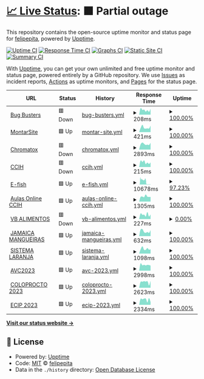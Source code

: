 # [📈 Live Status](https://felipepita.github.io/upptime): <!--live status--> **🟧 Partial outage**

This repository contains the open-source uptime monitor and status page for [felipepita](https://felipepita.github.io/upptime), powered by [Upptime](https://github.com/upptime/upptime).

[![Uptime CI](https://github.com/koj-co/upptime/workflows/Uptime%20CI/badge.svg)](https://github.com/koj-co/upptime/actions?query=workflow%3A%22Uptime+CI%22)
[![Response Time CI](https://github.com/koj-co/upptime/workflows/Response%20Time%20CI/badge.svg)](https://github.com/koj-co/upptime/actions?query=workflow%3A%22Response+Time+CI%22)
[![Graphs CI](https://github.com/koj-co/upptime/workflows/Graphs%20CI/badge.svg)](https://github.com/koj-co/upptime/actions?query=workflow%3A%22Graphs+CI%22)
[![Static Site CI](https://github.com/koj-co/upptime/workflows/Static%20Site%20CI/badge.svg)](https://github.com/koj-co/upptime/actions?query=workflow%3A%22Static+Site+CI%22)
[![Summary CI](https://github.com/koj-co/upptime/workflows/Summary%20CI/badge.svg)](https://github.com/koj-co/upptime/actions?query=workflow%3A%22Summary+CI%22)

With [Upptime](https://upptime.js.org), you can get your own unlimited and free uptime monitor and status page, powered entirely by a GitHub repository. We use [Issues](https://github.com/felipepita/upptime/issues) as incident reports, [Actions](https://github.com/felipepita/upptime/actions) as uptime monitors, and [Pages](https://felipepita.github.io/upptime) for the status page.

<!--start: status pages-->
<!-- This summary is generated by Upptime (https://github.com/upptime/upptime) -->
<!-- Do not edit this manually, your changes will be overwritten -->
<!-- prettier-ignore -->
| URL | Status | History | Response Time | Uptime |
| --- | ------ | ------- | ------------- | ------ |
| <img alt="" src="https://icons.duckduckgo.com/ip3/bugbusters.com.br.ico" height="13"> [Bug Busters](https://bugbusters.com.br) | 🟥 Down | [bug-busters.yml](https://github.com/felipepita/upptime/commits/HEAD/history/bug-busters.yml) | <details><summary><img alt="Response time graph" src="./graphs/bug-busters/response-time-week.png" height="20"> 208ms</summary><br><a href="https://felipepita.github.io/upptime/history/bug-busters"><img alt="Response time 352" src="https://img.shields.io/endpoint?url=https%3A%2F%2Fraw.githubusercontent.com%2Ffelipepita%2Fupptime%2FHEAD%2Fapi%2Fbug-busters%2Fresponse-time.json"></a><br><a href="https://felipepita.github.io/upptime/history/bug-busters"><img alt="24-hour response time 257" src="https://img.shields.io/endpoint?url=https%3A%2F%2Fraw.githubusercontent.com%2Ffelipepita%2Fupptime%2FHEAD%2Fapi%2Fbug-busters%2Fresponse-time-day.json"></a><br><a href="https://felipepita.github.io/upptime/history/bug-busters"><img alt="7-day response time 208" src="https://img.shields.io/endpoint?url=https%3A%2F%2Fraw.githubusercontent.com%2Ffelipepita%2Fupptime%2FHEAD%2Fapi%2Fbug-busters%2Fresponse-time-week.json"></a><br><a href="https://felipepita.github.io/upptime/history/bug-busters"><img alt="30-day response time 195" src="https://img.shields.io/endpoint?url=https%3A%2F%2Fraw.githubusercontent.com%2Ffelipepita%2Fupptime%2FHEAD%2Fapi%2Fbug-busters%2Fresponse-time-month.json"></a><br><a href="https://felipepita.github.io/upptime/history/bug-busters"><img alt="1-year response time 189" src="https://img.shields.io/endpoint?url=https%3A%2F%2Fraw.githubusercontent.com%2Ffelipepita%2Fupptime%2FHEAD%2Fapi%2Fbug-busters%2Fresponse-time-year.json"></a></details> | <details><summary><a href="https://felipepita.github.io/upptime/history/bug-busters">100.00%</a></summary><a href="https://felipepita.github.io/upptime/history/bug-busters"><img alt="All-time uptime 82.77%" src="https://img.shields.io/endpoint?url=https%3A%2F%2Fraw.githubusercontent.com%2Ffelipepita%2Fupptime%2FHEAD%2Fapi%2Fbug-busters%2Fuptime.json"></a><br><a href="https://felipepita.github.io/upptime/history/bug-busters"><img alt="24-hour uptime 100.00%" src="https://img.shields.io/endpoint?url=https%3A%2F%2Fraw.githubusercontent.com%2Ffelipepita%2Fupptime%2FHEAD%2Fapi%2Fbug-busters%2Fuptime-day.json"></a><br><a href="https://felipepita.github.io/upptime/history/bug-busters"><img alt="7-day uptime 100.00%" src="https://img.shields.io/endpoint?url=https%3A%2F%2Fraw.githubusercontent.com%2Ffelipepita%2Fupptime%2FHEAD%2Fapi%2Fbug-busters%2Fuptime-week.json"></a><br><a href="https://felipepita.github.io/upptime/history/bug-busters"><img alt="30-day uptime 100.00%" src="https://img.shields.io/endpoint?url=https%3A%2F%2Fraw.githubusercontent.com%2Ffelipepita%2Fupptime%2FHEAD%2Fapi%2Fbug-busters%2Fuptime-month.json"></a><br><a href="https://felipepita.github.io/upptime/history/bug-busters"><img alt="1-year uptime 89.46%" src="https://img.shields.io/endpoint?url=https%3A%2F%2Fraw.githubusercontent.com%2Ffelipepita%2Fupptime%2FHEAD%2Fapi%2Fbug-busters%2Fuptime-year.json"></a></details>
| <img alt="" src="https://icons.duckduckgo.com/ip3/montarsite.com.br.ico" height="13"> [MontarSite](https://montarsite.com.br) | 🟩 Up | [montar-site.yml](https://github.com/felipepita/upptime/commits/HEAD/history/montar-site.yml) | <details><summary><img alt="Response time graph" src="./graphs/montar-site/response-time-week.png" height="20"> 421ms</summary><br><a href="https://felipepita.github.io/upptime/history/montar-site"><img alt="Response time 421" src="https://img.shields.io/endpoint?url=https%3A%2F%2Fraw.githubusercontent.com%2Ffelipepita%2Fupptime%2FHEAD%2Fapi%2Fmontar-site%2Fresponse-time.json"></a><br><a href="https://felipepita.github.io/upptime/history/montar-site"><img alt="24-hour response time 580" src="https://img.shields.io/endpoint?url=https%3A%2F%2Fraw.githubusercontent.com%2Ffelipepita%2Fupptime%2FHEAD%2Fapi%2Fmontar-site%2Fresponse-time-day.json"></a><br><a href="https://felipepita.github.io/upptime/history/montar-site"><img alt="7-day response time 421" src="https://img.shields.io/endpoint?url=https%3A%2F%2Fraw.githubusercontent.com%2Ffelipepita%2Fupptime%2FHEAD%2Fapi%2Fmontar-site%2Fresponse-time-week.json"></a><br><a href="https://felipepita.github.io/upptime/history/montar-site"><img alt="30-day response time 413" src="https://img.shields.io/endpoint?url=https%3A%2F%2Fraw.githubusercontent.com%2Ffelipepita%2Fupptime%2FHEAD%2Fapi%2Fmontar-site%2Fresponse-time-month.json"></a><br><a href="https://felipepita.github.io/upptime/history/montar-site"><img alt="1-year response time 433" src="https://img.shields.io/endpoint?url=https%3A%2F%2Fraw.githubusercontent.com%2Ffelipepita%2Fupptime%2FHEAD%2Fapi%2Fmontar-site%2Fresponse-time-year.json"></a></details> | <details><summary><a href="https://felipepita.github.io/upptime/history/montar-site">100.00%</a></summary><a href="https://felipepita.github.io/upptime/history/montar-site"><img alt="All-time uptime 99.99%" src="https://img.shields.io/endpoint?url=https%3A%2F%2Fraw.githubusercontent.com%2Ffelipepita%2Fupptime%2FHEAD%2Fapi%2Fmontar-site%2Fuptime.json"></a><br><a href="https://felipepita.github.io/upptime/history/montar-site"><img alt="24-hour uptime 100.00%" src="https://img.shields.io/endpoint?url=https%3A%2F%2Fraw.githubusercontent.com%2Ffelipepita%2Fupptime%2FHEAD%2Fapi%2Fmontar-site%2Fuptime-day.json"></a><br><a href="https://felipepita.github.io/upptime/history/montar-site"><img alt="7-day uptime 100.00%" src="https://img.shields.io/endpoint?url=https%3A%2F%2Fraw.githubusercontent.com%2Ffelipepita%2Fupptime%2FHEAD%2Fapi%2Fmontar-site%2Fuptime-week.json"></a><br><a href="https://felipepita.github.io/upptime/history/montar-site"><img alt="30-day uptime 99.95%" src="https://img.shields.io/endpoint?url=https%3A%2F%2Fraw.githubusercontent.com%2Ffelipepita%2Fupptime%2FHEAD%2Fapi%2Fmontar-site%2Fuptime-month.json"></a><br><a href="https://felipepita.github.io/upptime/history/montar-site"><img alt="1-year uptime 99.99%" src="https://img.shields.io/endpoint?url=https%3A%2F%2Fraw.githubusercontent.com%2Ffelipepita%2Fupptime%2FHEAD%2Fapi%2Fmontar-site%2Fuptime-year.json"></a></details>
| <img alt="" src="https://icons.duckduckgo.com/ip3/chromatox.com.br.ico" height="13"> [Chromatox](https://chromatox.com.br) | 🟥 Down | [chromatox.yml](https://github.com/felipepita/upptime/commits/HEAD/history/chromatox.yml) | <details><summary><img alt="Response time graph" src="./graphs/chromatox/response-time-week.png" height="20"> 2893ms</summary><br><a href="https://felipepita.github.io/upptime/history/chromatox"><img alt="Response time 2761" src="https://img.shields.io/endpoint?url=https%3A%2F%2Fraw.githubusercontent.com%2Ffelipepita%2Fupptime%2FHEAD%2Fapi%2Fchromatox%2Fresponse-time.json"></a><br><a href="https://felipepita.github.io/upptime/history/chromatox"><img alt="24-hour response time 3480" src="https://img.shields.io/endpoint?url=https%3A%2F%2Fraw.githubusercontent.com%2Ffelipepita%2Fupptime%2FHEAD%2Fapi%2Fchromatox%2Fresponse-time-day.json"></a><br><a href="https://felipepita.github.io/upptime/history/chromatox"><img alt="7-day response time 2893" src="https://img.shields.io/endpoint?url=https%3A%2F%2Fraw.githubusercontent.com%2Ffelipepita%2Fupptime%2FHEAD%2Fapi%2Fchromatox%2Fresponse-time-week.json"></a><br><a href="https://felipepita.github.io/upptime/history/chromatox"><img alt="30-day response time 2890" src="https://img.shields.io/endpoint?url=https%3A%2F%2Fraw.githubusercontent.com%2Ffelipepita%2Fupptime%2FHEAD%2Fapi%2Fchromatox%2Fresponse-time-month.json"></a><br><a href="https://felipepita.github.io/upptime/history/chromatox"><img alt="1-year response time 2819" src="https://img.shields.io/endpoint?url=https%3A%2F%2Fraw.githubusercontent.com%2Ffelipepita%2Fupptime%2FHEAD%2Fapi%2Fchromatox%2Fresponse-time-year.json"></a></details> | <details><summary><a href="https://felipepita.github.io/upptime/history/chromatox">100.00%</a></summary><a href="https://felipepita.github.io/upptime/history/chromatox"><img alt="All-time uptime 99.76%" src="https://img.shields.io/endpoint?url=https%3A%2F%2Fraw.githubusercontent.com%2Ffelipepita%2Fupptime%2FHEAD%2Fapi%2Fchromatox%2Fuptime.json"></a><br><a href="https://felipepita.github.io/upptime/history/chromatox"><img alt="24-hour uptime 99.97%" src="https://img.shields.io/endpoint?url=https%3A%2F%2Fraw.githubusercontent.com%2Ffelipepita%2Fupptime%2FHEAD%2Fapi%2Fchromatox%2Fuptime-day.json"></a><br><a href="https://felipepita.github.io/upptime/history/chromatox"><img alt="7-day uptime 100.00%" src="https://img.shields.io/endpoint?url=https%3A%2F%2Fraw.githubusercontent.com%2Ffelipepita%2Fupptime%2FHEAD%2Fapi%2Fchromatox%2Fuptime-week.json"></a><br><a href="https://felipepita.github.io/upptime/history/chromatox"><img alt="30-day uptime 95.39%" src="https://img.shields.io/endpoint?url=https%3A%2F%2Fraw.githubusercontent.com%2Ffelipepita%2Fupptime%2FHEAD%2Fapi%2Fchromatox%2Fuptime-month.json"></a><br><a href="https://felipepita.github.io/upptime/history/chromatox"><img alt="1-year uptime 99.49%" src="https://img.shields.io/endpoint?url=https%3A%2F%2Fraw.githubusercontent.com%2Ffelipepita%2Fupptime%2FHEAD%2Fapi%2Fchromatox%2Fuptime-year.json"></a></details>
| <img alt="" src="https://icons.duckduckgo.com/ip3/ccih.med.br.ico" height="13"> [CCIH](https://ccih.med.br) | 🟥 Down | [ccih.yml](https://github.com/felipepita/upptime/commits/HEAD/history/ccih.yml) | <details><summary><img alt="Response time graph" src="./graphs/ccih/response-time-week.png" height="20"> 215ms</summary><br><a href="https://felipepita.github.io/upptime/history/ccih"><img alt="Response time 302" src="https://img.shields.io/endpoint?url=https%3A%2F%2Fraw.githubusercontent.com%2Ffelipepita%2Fupptime%2FHEAD%2Fapi%2Fccih%2Fresponse-time.json"></a><br><a href="https://felipepita.github.io/upptime/history/ccih"><img alt="24-hour response time 207" src="https://img.shields.io/endpoint?url=https%3A%2F%2Fraw.githubusercontent.com%2Ffelipepita%2Fupptime%2FHEAD%2Fapi%2Fccih%2Fresponse-time-day.json"></a><br><a href="https://felipepita.github.io/upptime/history/ccih"><img alt="7-day response time 215" src="https://img.shields.io/endpoint?url=https%3A%2F%2Fraw.githubusercontent.com%2Ffelipepita%2Fupptime%2FHEAD%2Fapi%2Fccih%2Fresponse-time-week.json"></a><br><a href="https://felipepita.github.io/upptime/history/ccih"><img alt="30-day response time 198" src="https://img.shields.io/endpoint?url=https%3A%2F%2Fraw.githubusercontent.com%2Ffelipepita%2Fupptime%2FHEAD%2Fapi%2Fccih%2Fresponse-time-month.json"></a><br><a href="https://felipepita.github.io/upptime/history/ccih"><img alt="1-year response time 192" src="https://img.shields.io/endpoint?url=https%3A%2F%2Fraw.githubusercontent.com%2Ffelipepita%2Fupptime%2FHEAD%2Fapi%2Fccih%2Fresponse-time-year.json"></a></details> | <details><summary><a href="https://felipepita.github.io/upptime/history/ccih">100.00%</a></summary><a href="https://felipepita.github.io/upptime/history/ccih"><img alt="All-time uptime 84.20%" src="https://img.shields.io/endpoint?url=https%3A%2F%2Fraw.githubusercontent.com%2Ffelipepita%2Fupptime%2FHEAD%2Fapi%2Fccih%2Fuptime.json"></a><br><a href="https://felipepita.github.io/upptime/history/ccih"><img alt="24-hour uptime 100.00%" src="https://img.shields.io/endpoint?url=https%3A%2F%2Fraw.githubusercontent.com%2Ffelipepita%2Fupptime%2FHEAD%2Fapi%2Fccih%2Fuptime-day.json"></a><br><a href="https://felipepita.github.io/upptime/history/ccih"><img alt="7-day uptime 100.00%" src="https://img.shields.io/endpoint?url=https%3A%2F%2Fraw.githubusercontent.com%2Ffelipepita%2Fupptime%2FHEAD%2Fapi%2Fccih%2Fuptime-week.json"></a><br><a href="https://felipepita.github.io/upptime/history/ccih"><img alt="30-day uptime 100.00%" src="https://img.shields.io/endpoint?url=https%3A%2F%2Fraw.githubusercontent.com%2Ffelipepita%2Fupptime%2FHEAD%2Fapi%2Fccih%2Fuptime-month.json"></a><br><a href="https://felipepita.github.io/upptime/history/ccih"><img alt="1-year uptime 89.46%" src="https://img.shields.io/endpoint?url=https%3A%2F%2Fraw.githubusercontent.com%2Ffelipepita%2Fupptime%2FHEAD%2Fapi%2Fccih%2Fuptime-year.json"></a></details>
| <img alt="" src="https://icons.duckduckgo.com/ip3/efish.com.br.ico" height="13"> [E-fish](https://efish.com.br) | 🟩 Up | [e-fish.yml](https://github.com/felipepita/upptime/commits/HEAD/history/e-fish.yml) | <details><summary><img alt="Response time graph" src="./graphs/e-fish/response-time-week.png" height="20"> 10678ms</summary><br><a href="https://felipepita.github.io/upptime/history/e-fish"><img alt="Response time 14549" src="https://img.shields.io/endpoint?url=https%3A%2F%2Fraw.githubusercontent.com%2Ffelipepita%2Fupptime%2FHEAD%2Fapi%2Fe-fish%2Fresponse-time.json"></a><br><a href="https://felipepita.github.io/upptime/history/e-fish"><img alt="24-hour response time 1044" src="https://img.shields.io/endpoint?url=https%3A%2F%2Fraw.githubusercontent.com%2Ffelipepita%2Fupptime%2FHEAD%2Fapi%2Fe-fish%2Fresponse-time-day.json"></a><br><a href="https://felipepita.github.io/upptime/history/e-fish"><img alt="7-day response time 10678" src="https://img.shields.io/endpoint?url=https%3A%2F%2Fraw.githubusercontent.com%2Ffelipepita%2Fupptime%2FHEAD%2Fapi%2Fe-fish%2Fresponse-time-week.json"></a><br><a href="https://felipepita.github.io/upptime/history/e-fish"><img alt="30-day response time 6008" src="https://img.shields.io/endpoint?url=https%3A%2F%2Fraw.githubusercontent.com%2Ffelipepita%2Fupptime%2FHEAD%2Fapi%2Fe-fish%2Fresponse-time-month.json"></a><br><a href="https://felipepita.github.io/upptime/history/e-fish"><img alt="1-year response time 14180" src="https://img.shields.io/endpoint?url=https%3A%2F%2Fraw.githubusercontent.com%2Ffelipepita%2Fupptime%2FHEAD%2Fapi%2Fe-fish%2Fresponse-time-year.json"></a></details> | <details><summary><a href="https://felipepita.github.io/upptime/history/e-fish">97.23%</a></summary><a href="https://felipepita.github.io/upptime/history/e-fish"><img alt="All-time uptime 99.29%" src="https://img.shields.io/endpoint?url=https%3A%2F%2Fraw.githubusercontent.com%2Ffelipepita%2Fupptime%2FHEAD%2Fapi%2Fe-fish%2Fuptime.json"></a><br><a href="https://felipepita.github.io/upptime/history/e-fish"><img alt="24-hour uptime 100.00%" src="https://img.shields.io/endpoint?url=https%3A%2F%2Fraw.githubusercontent.com%2Ffelipepita%2Fupptime%2FHEAD%2Fapi%2Fe-fish%2Fuptime-day.json"></a><br><a href="https://felipepita.github.io/upptime/history/e-fish"><img alt="7-day uptime 97.23%" src="https://img.shields.io/endpoint?url=https%3A%2F%2Fraw.githubusercontent.com%2Ffelipepita%2Fupptime%2FHEAD%2Fapi%2Fe-fish%2Fuptime-week.json"></a><br><a href="https://felipepita.github.io/upptime/history/e-fish"><img alt="30-day uptime 99.08%" src="https://img.shields.io/endpoint?url=https%3A%2F%2Fraw.githubusercontent.com%2Ffelipepita%2Fupptime%2FHEAD%2Fapi%2Fe-fish%2Fuptime-month.json"></a><br><a href="https://felipepita.github.io/upptime/history/e-fish"><img alt="1-year uptime 98.50%" src="https://img.shields.io/endpoint?url=https%3A%2F%2Fraw.githubusercontent.com%2Ffelipepita%2Fupptime%2FHEAD%2Fapi%2Fe-fish%2Fuptime-year.json"></a></details>
| <img alt="" src="https://icons.duckduckgo.com/ip3/aulasonline.ccih.med.br.ico" height="13"> [Aulas Online CCIH](https://aulasonline.ccih.med.br) | 🟩 Up | [aulas-online-ccih.yml](https://github.com/felipepita/upptime/commits/HEAD/history/aulas-online-ccih.yml) | <details><summary><img alt="Response time graph" src="./graphs/aulas-online-ccih/response-time-week.png" height="20"> 1305ms</summary><br><a href="https://felipepita.github.io/upptime/history/aulas-online-ccih"><img alt="Response time 1183" src="https://img.shields.io/endpoint?url=https%3A%2F%2Fraw.githubusercontent.com%2Ffelipepita%2Fupptime%2FHEAD%2Fapi%2Faulas-online-ccih%2Fresponse-time.json"></a><br><a href="https://felipepita.github.io/upptime/history/aulas-online-ccih"><img alt="24-hour response time 1202" src="https://img.shields.io/endpoint?url=https%3A%2F%2Fraw.githubusercontent.com%2Ffelipepita%2Fupptime%2FHEAD%2Fapi%2Faulas-online-ccih%2Fresponse-time-day.json"></a><br><a href="https://felipepita.github.io/upptime/history/aulas-online-ccih"><img alt="7-day response time 1305" src="https://img.shields.io/endpoint?url=https%3A%2F%2Fraw.githubusercontent.com%2Ffelipepita%2Fupptime%2FHEAD%2Fapi%2Faulas-online-ccih%2Fresponse-time-week.json"></a><br><a href="https://felipepita.github.io/upptime/history/aulas-online-ccih"><img alt="30-day response time 1377" src="https://img.shields.io/endpoint?url=https%3A%2F%2Fraw.githubusercontent.com%2Ffelipepita%2Fupptime%2FHEAD%2Fapi%2Faulas-online-ccih%2Fresponse-time-month.json"></a><br><a href="https://felipepita.github.io/upptime/history/aulas-online-ccih"><img alt="1-year response time 1231" src="https://img.shields.io/endpoint?url=https%3A%2F%2Fraw.githubusercontent.com%2Ffelipepita%2Fupptime%2FHEAD%2Fapi%2Faulas-online-ccih%2Fresponse-time-year.json"></a></details> | <details><summary><a href="https://felipepita.github.io/upptime/history/aulas-online-ccih">100.00%</a></summary><a href="https://felipepita.github.io/upptime/history/aulas-online-ccih"><img alt="All-time uptime 99.65%" src="https://img.shields.io/endpoint?url=https%3A%2F%2Fraw.githubusercontent.com%2Ffelipepita%2Fupptime%2FHEAD%2Fapi%2Faulas-online-ccih%2Fuptime.json"></a><br><a href="https://felipepita.github.io/upptime/history/aulas-online-ccih"><img alt="24-hour uptime 100.00%" src="https://img.shields.io/endpoint?url=https%3A%2F%2Fraw.githubusercontent.com%2Ffelipepita%2Fupptime%2FHEAD%2Fapi%2Faulas-online-ccih%2Fuptime-day.json"></a><br><a href="https://felipepita.github.io/upptime/history/aulas-online-ccih"><img alt="7-day uptime 100.00%" src="https://img.shields.io/endpoint?url=https%3A%2F%2Fraw.githubusercontent.com%2Ffelipepita%2Fupptime%2FHEAD%2Fapi%2Faulas-online-ccih%2Fuptime-week.json"></a><br><a href="https://felipepita.github.io/upptime/history/aulas-online-ccih"><img alt="30-day uptime 100.00%" src="https://img.shields.io/endpoint?url=https%3A%2F%2Fraw.githubusercontent.com%2Ffelipepita%2Fupptime%2FHEAD%2Fapi%2Faulas-online-ccih%2Fuptime-month.json"></a><br><a href="https://felipepita.github.io/upptime/history/aulas-online-ccih"><img alt="1-year uptime 99.99%" src="https://img.shields.io/endpoint?url=https%3A%2F%2Fraw.githubusercontent.com%2Ffelipepita%2Fupptime%2FHEAD%2Fapi%2Faulas-online-ccih%2Fuptime-year.json"></a></details>
| <img alt="" src="https://icons.duckduckgo.com/ip3/vbalimentos.com.br.ico" height="13"> [VB ALIMENTOS](https://vbalimentos.com.br) | 🟥 Down | [vb-alimentos.yml](https://github.com/felipepita/upptime/commits/HEAD/history/vb-alimentos.yml) | <details><summary><img alt="Response time graph" src="./graphs/vb-alimentos/response-time-week.png" height="20"> 227ms</summary><br><a href="https://felipepita.github.io/upptime/history/vb-alimentos"><img alt="Response time 1233" src="https://img.shields.io/endpoint?url=https%3A%2F%2Fraw.githubusercontent.com%2Ffelipepita%2Fupptime%2FHEAD%2Fapi%2Fvb-alimentos%2Fresponse-time.json"></a><br><a href="https://felipepita.github.io/upptime/history/vb-alimentos"><img alt="24-hour response time 232" src="https://img.shields.io/endpoint?url=https%3A%2F%2Fraw.githubusercontent.com%2Ffelipepita%2Fupptime%2FHEAD%2Fapi%2Fvb-alimentos%2Fresponse-time-day.json"></a><br><a href="https://felipepita.github.io/upptime/history/vb-alimentos"><img alt="7-day response time 227" src="https://img.shields.io/endpoint?url=https%3A%2F%2Fraw.githubusercontent.com%2Ffelipepita%2Fupptime%2FHEAD%2Fapi%2Fvb-alimentos%2Fresponse-time-week.json"></a><br><a href="https://felipepita.github.io/upptime/history/vb-alimentos"><img alt="30-day response time 317" src="https://img.shields.io/endpoint?url=https%3A%2F%2Fraw.githubusercontent.com%2Ffelipepita%2Fupptime%2FHEAD%2Fapi%2Fvb-alimentos%2Fresponse-time-month.json"></a><br><a href="https://felipepita.github.io/upptime/history/vb-alimentos"><img alt="1-year response time 1247" src="https://img.shields.io/endpoint?url=https%3A%2F%2Fraw.githubusercontent.com%2Ffelipepita%2Fupptime%2FHEAD%2Fapi%2Fvb-alimentos%2Fresponse-time-year.json"></a></details> | <details><summary><a href="https://felipepita.github.io/upptime/history/vb-alimentos">0.00%</a></summary><a href="https://felipepita.github.io/upptime/history/vb-alimentos"><img alt="All-time uptime 94.23%" src="https://img.shields.io/endpoint?url=https%3A%2F%2Fraw.githubusercontent.com%2Ffelipepita%2Fupptime%2FHEAD%2Fapi%2Fvb-alimentos%2Fuptime.json"></a><br><a href="https://felipepita.github.io/upptime/history/vb-alimentos"><img alt="24-hour uptime 0.00%" src="https://img.shields.io/endpoint?url=https%3A%2F%2Fraw.githubusercontent.com%2Ffelipepita%2Fupptime%2FHEAD%2Fapi%2Fvb-alimentos%2Fuptime-day.json"></a><br><a href="https://felipepita.github.io/upptime/history/vb-alimentos"><img alt="7-day uptime 0.00%" src="https://img.shields.io/endpoint?url=https%3A%2F%2Fraw.githubusercontent.com%2Ffelipepita%2Fupptime%2FHEAD%2Fapi%2Fvb-alimentos%2Fuptime-week.json"></a><br><a href="https://felipepita.github.io/upptime/history/vb-alimentos"><img alt="30-day uptime 16.05%" src="https://img.shields.io/endpoint?url=https%3A%2F%2Fraw.githubusercontent.com%2Ffelipepita%2Fupptime%2FHEAD%2Fapi%2Fvb-alimentos%2Fuptime-month.json"></a><br><a href="https://felipepita.github.io/upptime/history/vb-alimentos"><img alt="1-year uptime 92.91%" src="https://img.shields.io/endpoint?url=https%3A%2F%2Fraw.githubusercontent.com%2Ffelipepita%2Fupptime%2FHEAD%2Fapi%2Fvb-alimentos%2Fuptime-year.json"></a></details>
| <img alt="" src="https://icons.duckduckgo.com/ip3/jamaicamangueiras.com.br.ico" height="13"> [JAMAICA MANGUEIRAS](https://jamaicamangueiras.com.br) | 🟩 Up | [jamaica-mangueiras.yml](https://github.com/felipepita/upptime/commits/HEAD/history/jamaica-mangueiras.yml) | <details><summary><img alt="Response time graph" src="./graphs/jamaica-mangueiras/response-time-week.png" height="20"> 632ms</summary><br><a href="https://felipepita.github.io/upptime/history/jamaica-mangueiras"><img alt="Response time 2106" src="https://img.shields.io/endpoint?url=https%3A%2F%2Fraw.githubusercontent.com%2Ffelipepita%2Fupptime%2FHEAD%2Fapi%2Fjamaica-mangueiras%2Fresponse-time.json"></a><br><a href="https://felipepita.github.io/upptime/history/jamaica-mangueiras"><img alt="24-hour response time 763" src="https://img.shields.io/endpoint?url=https%3A%2F%2Fraw.githubusercontent.com%2Ffelipepita%2Fupptime%2FHEAD%2Fapi%2Fjamaica-mangueiras%2Fresponse-time-day.json"></a><br><a href="https://felipepita.github.io/upptime/history/jamaica-mangueiras"><img alt="7-day response time 632" src="https://img.shields.io/endpoint?url=https%3A%2F%2Fraw.githubusercontent.com%2Ffelipepita%2Fupptime%2FHEAD%2Fapi%2Fjamaica-mangueiras%2Fresponse-time-week.json"></a><br><a href="https://felipepita.github.io/upptime/history/jamaica-mangueiras"><img alt="30-day response time 634" src="https://img.shields.io/endpoint?url=https%3A%2F%2Fraw.githubusercontent.com%2Ffelipepita%2Fupptime%2FHEAD%2Fapi%2Fjamaica-mangueiras%2Fresponse-time-month.json"></a><br><a href="https://felipepita.github.io/upptime/history/jamaica-mangueiras"><img alt="1-year response time 2106" src="https://img.shields.io/endpoint?url=https%3A%2F%2Fraw.githubusercontent.com%2Ffelipepita%2Fupptime%2FHEAD%2Fapi%2Fjamaica-mangueiras%2Fresponse-time-year.json"></a></details> | <details><summary><a href="https://felipepita.github.io/upptime/history/jamaica-mangueiras">100.00%</a></summary><a href="https://felipepita.github.io/upptime/history/jamaica-mangueiras"><img alt="All-time uptime 98.58%" src="https://img.shields.io/endpoint?url=https%3A%2F%2Fraw.githubusercontent.com%2Ffelipepita%2Fupptime%2FHEAD%2Fapi%2Fjamaica-mangueiras%2Fuptime.json"></a><br><a href="https://felipepita.github.io/upptime/history/jamaica-mangueiras"><img alt="24-hour uptime 100.00%" src="https://img.shields.io/endpoint?url=https%3A%2F%2Fraw.githubusercontent.com%2Ffelipepita%2Fupptime%2FHEAD%2Fapi%2Fjamaica-mangueiras%2Fuptime-day.json"></a><br><a href="https://felipepita.github.io/upptime/history/jamaica-mangueiras"><img alt="7-day uptime 100.00%" src="https://img.shields.io/endpoint?url=https%3A%2F%2Fraw.githubusercontent.com%2Ffelipepita%2Fupptime%2FHEAD%2Fapi%2Fjamaica-mangueiras%2Fuptime-week.json"></a><br><a href="https://felipepita.github.io/upptime/history/jamaica-mangueiras"><img alt="30-day uptime 100.00%" src="https://img.shields.io/endpoint?url=https%3A%2F%2Fraw.githubusercontent.com%2Ffelipepita%2Fupptime%2FHEAD%2Fapi%2Fjamaica-mangueiras%2Fuptime-month.json"></a><br><a href="https://felipepita.github.io/upptime/history/jamaica-mangueiras"><img alt="1-year uptime 98.58%" src="https://img.shields.io/endpoint?url=https%3A%2F%2Fraw.githubusercontent.com%2Ffelipepita%2Fupptime%2FHEAD%2Fapi%2Fjamaica-mangueiras%2Fuptime-year.json"></a></details>
| <img alt="" src="https://icons.duckduckgo.com/ip3/laranja.app.br.ico" height="13"> [SISTEMA LARANJA](http://laranja.app.br/) | 🟩 Up | [sistema-laranja.yml](https://github.com/felipepita/upptime/commits/HEAD/history/sistema-laranja.yml) | <details><summary><img alt="Response time graph" src="./graphs/sistema-laranja/response-time-week.png" height="20"> 1098ms</summary><br><a href="https://felipepita.github.io/upptime/history/sistema-laranja"><img alt="Response time 1071" src="https://img.shields.io/endpoint?url=https%3A%2F%2Fraw.githubusercontent.com%2Ffelipepita%2Fupptime%2FHEAD%2Fapi%2Fsistema-laranja%2Fresponse-time.json"></a><br><a href="https://felipepita.github.io/upptime/history/sistema-laranja"><img alt="24-hour response time 1008" src="https://img.shields.io/endpoint?url=https%3A%2F%2Fraw.githubusercontent.com%2Ffelipepita%2Fupptime%2FHEAD%2Fapi%2Fsistema-laranja%2Fresponse-time-day.json"></a><br><a href="https://felipepita.github.io/upptime/history/sistema-laranja"><img alt="7-day response time 1098" src="https://img.shields.io/endpoint?url=https%3A%2F%2Fraw.githubusercontent.com%2Ffelipepita%2Fupptime%2FHEAD%2Fapi%2Fsistema-laranja%2Fresponse-time-week.json"></a><br><a href="https://felipepita.github.io/upptime/history/sistema-laranja"><img alt="30-day response time 1092" src="https://img.shields.io/endpoint?url=https%3A%2F%2Fraw.githubusercontent.com%2Ffelipepita%2Fupptime%2FHEAD%2Fapi%2Fsistema-laranja%2Fresponse-time-month.json"></a><br><a href="https://felipepita.github.io/upptime/history/sistema-laranja"><img alt="1-year response time 1071" src="https://img.shields.io/endpoint?url=https%3A%2F%2Fraw.githubusercontent.com%2Ffelipepita%2Fupptime%2FHEAD%2Fapi%2Fsistema-laranja%2Fresponse-time-year.json"></a></details> | <details><summary><a href="https://felipepita.github.io/upptime/history/sistema-laranja">100.00%</a></summary><a href="https://felipepita.github.io/upptime/history/sistema-laranja"><img alt="All-time uptime 99.99%" src="https://img.shields.io/endpoint?url=https%3A%2F%2Fraw.githubusercontent.com%2Ffelipepita%2Fupptime%2FHEAD%2Fapi%2Fsistema-laranja%2Fuptime.json"></a><br><a href="https://felipepita.github.io/upptime/history/sistema-laranja"><img alt="24-hour uptime 100.00%" src="https://img.shields.io/endpoint?url=https%3A%2F%2Fraw.githubusercontent.com%2Ffelipepita%2Fupptime%2FHEAD%2Fapi%2Fsistema-laranja%2Fuptime-day.json"></a><br><a href="https://felipepita.github.io/upptime/history/sistema-laranja"><img alt="7-day uptime 100.00%" src="https://img.shields.io/endpoint?url=https%3A%2F%2Fraw.githubusercontent.com%2Ffelipepita%2Fupptime%2FHEAD%2Fapi%2Fsistema-laranja%2Fuptime-week.json"></a><br><a href="https://felipepita.github.io/upptime/history/sistema-laranja"><img alt="30-day uptime 100.00%" src="https://img.shields.io/endpoint?url=https%3A%2F%2Fraw.githubusercontent.com%2Ffelipepita%2Fupptime%2FHEAD%2Fapi%2Fsistema-laranja%2Fuptime-month.json"></a><br><a href="https://felipepita.github.io/upptime/history/sistema-laranja"><img alt="1-year uptime 99.99%" src="https://img.shields.io/endpoint?url=https%3A%2F%2Fraw.githubusercontent.com%2Ffelipepita%2Fupptime%2FHEAD%2Fapi%2Fsistema-laranja%2Fuptime-year.json"></a></details>
| <img alt="" src="https://icons.duckduckgo.com/ip3/avc2023.com.br.ico" height="13"> [AVC2023](https://avc2023.com.br/) | 🟩 Up | [avc-2023.yml](https://github.com/felipepita/upptime/commits/HEAD/history/avc-2023.yml) | <details><summary><img alt="Response time graph" src="./graphs/avc-2023/response-time-week.png" height="20"> 2998ms</summary><br><a href="https://felipepita.github.io/upptime/history/avc-2023"><img alt="Response time 2982" src="https://img.shields.io/endpoint?url=https%3A%2F%2Fraw.githubusercontent.com%2Ffelipepita%2Fupptime%2FHEAD%2Fapi%2Favc-2023%2Fresponse-time.json"></a><br><a href="https://felipepita.github.io/upptime/history/avc-2023"><img alt="24-hour response time 2641" src="https://img.shields.io/endpoint?url=https%3A%2F%2Fraw.githubusercontent.com%2Ffelipepita%2Fupptime%2FHEAD%2Fapi%2Favc-2023%2Fresponse-time-day.json"></a><br><a href="https://felipepita.github.io/upptime/history/avc-2023"><img alt="7-day response time 2998" src="https://img.shields.io/endpoint?url=https%3A%2F%2Fraw.githubusercontent.com%2Ffelipepita%2Fupptime%2FHEAD%2Fapi%2Favc-2023%2Fresponse-time-week.json"></a><br><a href="https://felipepita.github.io/upptime/history/avc-2023"><img alt="30-day response time 2967" src="https://img.shields.io/endpoint?url=https%3A%2F%2Fraw.githubusercontent.com%2Ffelipepita%2Fupptime%2FHEAD%2Fapi%2Favc-2023%2Fresponse-time-month.json"></a><br><a href="https://felipepita.github.io/upptime/history/avc-2023"><img alt="1-year response time 2982" src="https://img.shields.io/endpoint?url=https%3A%2F%2Fraw.githubusercontent.com%2Ffelipepita%2Fupptime%2FHEAD%2Fapi%2Favc-2023%2Fresponse-time-year.json"></a></details> | <details><summary><a href="https://felipepita.github.io/upptime/history/avc-2023">100.00%</a></summary><a href="https://felipepita.github.io/upptime/history/avc-2023"><img alt="All-time uptime 100.00%" src="https://img.shields.io/endpoint?url=https%3A%2F%2Fraw.githubusercontent.com%2Ffelipepita%2Fupptime%2FHEAD%2Fapi%2Favc-2023%2Fuptime.json"></a><br><a href="https://felipepita.github.io/upptime/history/avc-2023"><img alt="24-hour uptime 100.00%" src="https://img.shields.io/endpoint?url=https%3A%2F%2Fraw.githubusercontent.com%2Ffelipepita%2Fupptime%2FHEAD%2Fapi%2Favc-2023%2Fuptime-day.json"></a><br><a href="https://felipepita.github.io/upptime/history/avc-2023"><img alt="7-day uptime 100.00%" src="https://img.shields.io/endpoint?url=https%3A%2F%2Fraw.githubusercontent.com%2Ffelipepita%2Fupptime%2FHEAD%2Fapi%2Favc-2023%2Fuptime-week.json"></a><br><a href="https://felipepita.github.io/upptime/history/avc-2023"><img alt="30-day uptime 100.00%" src="https://img.shields.io/endpoint?url=https%3A%2F%2Fraw.githubusercontent.com%2Ffelipepita%2Fupptime%2FHEAD%2Fapi%2Favc-2023%2Fuptime-month.json"></a><br><a href="https://felipepita.github.io/upptime/history/avc-2023"><img alt="1-year uptime 100.00%" src="https://img.shields.io/endpoint?url=https%3A%2F%2Fraw.githubusercontent.com%2Ffelipepita%2Fupptime%2FHEAD%2Fapi%2Favc-2023%2Fuptime-year.json"></a></details>
| <img alt="" src="https://icons.duckduckgo.com/ip3/coloprocto2023.com.br.ico" height="13"> [COLOPROCTO 2023](https://coloprocto2023.com.br/) | 🟩 Up | [coloprocto-2023.yml](https://github.com/felipepita/upptime/commits/HEAD/history/coloprocto-2023.yml) | <details><summary><img alt="Response time graph" src="./graphs/coloprocto-2023/response-time-week.png" height="20"> 2623ms</summary><br><a href="https://felipepita.github.io/upptime/history/coloprocto-2023"><img alt="Response time 3511" src="https://img.shields.io/endpoint?url=https%3A%2F%2Fraw.githubusercontent.com%2Ffelipepita%2Fupptime%2FHEAD%2Fapi%2Fcoloprocto-2023%2Fresponse-time.json"></a><br><a href="https://felipepita.github.io/upptime/history/coloprocto-2023"><img alt="24-hour response time 3033" src="https://img.shields.io/endpoint?url=https%3A%2F%2Fraw.githubusercontent.com%2Ffelipepita%2Fupptime%2FHEAD%2Fapi%2Fcoloprocto-2023%2Fresponse-time-day.json"></a><br><a href="https://felipepita.github.io/upptime/history/coloprocto-2023"><img alt="7-day response time 2623" src="https://img.shields.io/endpoint?url=https%3A%2F%2Fraw.githubusercontent.com%2Ffelipepita%2Fupptime%2FHEAD%2Fapi%2Fcoloprocto-2023%2Fresponse-time-week.json"></a><br><a href="https://felipepita.github.io/upptime/history/coloprocto-2023"><img alt="30-day response time 2994" src="https://img.shields.io/endpoint?url=https%3A%2F%2Fraw.githubusercontent.com%2Ffelipepita%2Fupptime%2FHEAD%2Fapi%2Fcoloprocto-2023%2Fresponse-time-month.json"></a><br><a href="https://felipepita.github.io/upptime/history/coloprocto-2023"><img alt="1-year response time 3511" src="https://img.shields.io/endpoint?url=https%3A%2F%2Fraw.githubusercontent.com%2Ffelipepita%2Fupptime%2FHEAD%2Fapi%2Fcoloprocto-2023%2Fresponse-time-year.json"></a></details> | <details><summary><a href="https://felipepita.github.io/upptime/history/coloprocto-2023">100.00%</a></summary><a href="https://felipepita.github.io/upptime/history/coloprocto-2023"><img alt="All-time uptime 100.00%" src="https://img.shields.io/endpoint?url=https%3A%2F%2Fraw.githubusercontent.com%2Ffelipepita%2Fupptime%2FHEAD%2Fapi%2Fcoloprocto-2023%2Fuptime.json"></a><br><a href="https://felipepita.github.io/upptime/history/coloprocto-2023"><img alt="24-hour uptime 100.00%" src="https://img.shields.io/endpoint?url=https%3A%2F%2Fraw.githubusercontent.com%2Ffelipepita%2Fupptime%2FHEAD%2Fapi%2Fcoloprocto-2023%2Fuptime-day.json"></a><br><a href="https://felipepita.github.io/upptime/history/coloprocto-2023"><img alt="7-day uptime 100.00%" src="https://img.shields.io/endpoint?url=https%3A%2F%2Fraw.githubusercontent.com%2Ffelipepita%2Fupptime%2FHEAD%2Fapi%2Fcoloprocto-2023%2Fuptime-week.json"></a><br><a href="https://felipepita.github.io/upptime/history/coloprocto-2023"><img alt="30-day uptime 100.00%" src="https://img.shields.io/endpoint?url=https%3A%2F%2Fraw.githubusercontent.com%2Ffelipepita%2Fupptime%2FHEAD%2Fapi%2Fcoloprocto-2023%2Fuptime-month.json"></a><br><a href="https://felipepita.github.io/upptime/history/coloprocto-2023"><img alt="1-year uptime 100.00%" src="https://img.shields.io/endpoint?url=https%3A%2F%2Fraw.githubusercontent.com%2Ffelipepita%2Fupptime%2FHEAD%2Fapi%2Fcoloprocto-2023%2Fuptime-year.json"></a></details>
| <img alt="" src="https://icons.duckduckgo.com/ip3/www.ecip.com.br.ico" height="13"> [ECIP 2023](https://www.ecip.com.br/) | 🟩 Up | [ecip-2023.yml](https://github.com/felipepita/upptime/commits/HEAD/history/ecip-2023.yml) | <details><summary><img alt="Response time graph" src="./graphs/ecip-2023/response-time-week.png" height="20"> 2334ms</summary><br><a href="https://felipepita.github.io/upptime/history/ecip-2023"><img alt="Response time 2570" src="https://img.shields.io/endpoint?url=https%3A%2F%2Fraw.githubusercontent.com%2Ffelipepita%2Fupptime%2FHEAD%2Fapi%2Fecip-2023%2Fresponse-time.json"></a><br><a href="https://felipepita.github.io/upptime/history/ecip-2023"><img alt="24-hour response time 1224" src="https://img.shields.io/endpoint?url=https%3A%2F%2Fraw.githubusercontent.com%2Ffelipepita%2Fupptime%2FHEAD%2Fapi%2Fecip-2023%2Fresponse-time-day.json"></a><br><a href="https://felipepita.github.io/upptime/history/ecip-2023"><img alt="7-day response time 2334" src="https://img.shields.io/endpoint?url=https%3A%2F%2Fraw.githubusercontent.com%2Ffelipepita%2Fupptime%2FHEAD%2Fapi%2Fecip-2023%2Fresponse-time-week.json"></a><br><a href="https://felipepita.github.io/upptime/history/ecip-2023"><img alt="30-day response time 2774" src="https://img.shields.io/endpoint?url=https%3A%2F%2Fraw.githubusercontent.com%2Ffelipepita%2Fupptime%2FHEAD%2Fapi%2Fecip-2023%2Fresponse-time-month.json"></a><br><a href="https://felipepita.github.io/upptime/history/ecip-2023"><img alt="1-year response time 2570" src="https://img.shields.io/endpoint?url=https%3A%2F%2Fraw.githubusercontent.com%2Ffelipepita%2Fupptime%2FHEAD%2Fapi%2Fecip-2023%2Fresponse-time-year.json"></a></details> | <details><summary><a href="https://felipepita.github.io/upptime/history/ecip-2023">100.00%</a></summary><a href="https://felipepita.github.io/upptime/history/ecip-2023"><img alt="All-time uptime 99.98%" src="https://img.shields.io/endpoint?url=https%3A%2F%2Fraw.githubusercontent.com%2Ffelipepita%2Fupptime%2FHEAD%2Fapi%2Fecip-2023%2Fuptime.json"></a><br><a href="https://felipepita.github.io/upptime/history/ecip-2023"><img alt="24-hour uptime 100.00%" src="https://img.shields.io/endpoint?url=https%3A%2F%2Fraw.githubusercontent.com%2Ffelipepita%2Fupptime%2FHEAD%2Fapi%2Fecip-2023%2Fuptime-day.json"></a><br><a href="https://felipepita.github.io/upptime/history/ecip-2023"><img alt="7-day uptime 100.00%" src="https://img.shields.io/endpoint?url=https%3A%2F%2Fraw.githubusercontent.com%2Ffelipepita%2Fupptime%2FHEAD%2Fapi%2Fecip-2023%2Fuptime-week.json"></a><br><a href="https://felipepita.github.io/upptime/history/ecip-2023"><img alt="30-day uptime 100.00%" src="https://img.shields.io/endpoint?url=https%3A%2F%2Fraw.githubusercontent.com%2Ffelipepita%2Fupptime%2FHEAD%2Fapi%2Fecip-2023%2Fuptime-month.json"></a><br><a href="https://felipepita.github.io/upptime/history/ecip-2023"><img alt="1-year uptime 99.98%" src="https://img.shields.io/endpoint?url=https%3A%2F%2Fraw.githubusercontent.com%2Ffelipepita%2Fupptime%2FHEAD%2Fapi%2Fecip-2023%2Fuptime-year.json"></a></details>

<!--end: status pages-->

[**Visit our status website →**](https://felipepita.github.io/upptime)

## 📄 License

- Powered by: [Upptime](https://github.com/upptime/upptime)
- Code: [MIT](./LICENSE) © [felipepita](https://felipepita.github.io/upptime)
- Data in the `./history` directory: [Open Database License](https://opendatacommons.org/licenses/odbl/1-0/)
